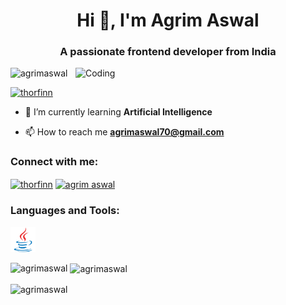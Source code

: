 <h1 align="center">Hi 👋, I'm Agrim Aswal</h1>
<h3 align="center">A passionate frontend developer from India</h3>
<img align="right" alt="Coding" width="400" src="https://media.tenor.com/-UygBh3nnfEAAAAC/coding.gif">

<p align="left"> <img src="https://komarev.com/ghpvc/?username=agrimaswal&label=Profile%20views&color=0e75b6&style=flat" alt="agrimaswal" /> </p>

<p align="left"> <a href="https://twitter.com/AA200270" target="blank"><img src="https://img.shields.io/twitter/follow/thorfinn?logo=twitter&style=for-the-badge" alt="thorfinn" /></a> </p>

- 🌱 I’m currently learning **Artificial Intelligence**

- 📫 How to reach me **agrimaswal70@gmail.com**

<h3 align="left">Connect with me:</h3>
<p align="left">
<a href="https://twitter.com/thorfinn" target="blank"><img align="center" src="https://raw.githubusercontent.com/rahuldkjain/github-profile-readme-generator/master/src/images/icons/Social/twitter.svg" alt="thorfinn" height="30" width="40" /></a>
<a href="https://linkedin.com/in/agrim aswal" target="blank"><img align="center" src="https://raw.githubusercontent.com/rahuldkjain/github-profile-readme-generator/master/src/images/icons/Social/linked-in-alt.svg" alt="agrim aswal" height="30" width="40" /></a>
</p>

<h3 align="left">Languages and Tools:</h3>
<p align="left"> <a href="https://www.java.com" target="_blank" rel="noreferrer"> <img src="https://raw.githubusercontent.com/devicons/devicon/master/icons/java/java-original.svg" alt="java" width="40" height="40"/> </a> </p>

<p><img align="left" src="https://github-readme-stats.vercel.app/api/top-langs?username=agrimaswal&show_icons=true&locale=en&layout=compact" alt="agrimaswal" /></p>

<p>&nbsp;<img align="center" src="https://github-readme-stats.vercel.app/api?username=agrimaswal&show_icons=true&locale=en" alt="agrimaswal" /></p>

<p><img align="center" src="https://github-readme-streak-stats.herokuapp.com/?user=agrimaswal&" alt="agrimaswal" /></p>
